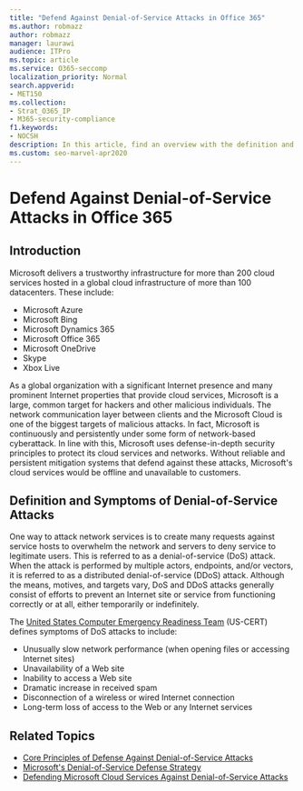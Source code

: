 ```yaml
---
title: "Defend Against Denial-of-Service Attacks in Office 365"
ms.author: robmazz
author: robmazz
manager: laurawi
audience: ITPro
ms.topic: article
ms.service: O365-seccomp
localization_priority: Normal
search.appverid:
- MET150
ms.collection:
- Strat_O365_IP
- M365-security-compliance
f1.keywords:
- NOCSH
description: In this article, find an overview with the definition and symptoms of Denial-of-Service (DoS) attacks.
ms.custom: seo-marvel-apr2020
---
```


# Defend Against Denial-of-Service Attacks in Office 365

## Introduction

Microsoft delivers a trustworthy infrastructure for more than 200 cloud services hosted in a global cloud infrastructure of more than 100 datacenters. These include:

- Microsoft Azure
- Microsoft Bing
- Microsoft Dynamics 365
- Microsoft Office 365
- Microsoft OneDrive
- Skype
- Xbox Live

As a global organization with a significant Internet presence and many prominent Internet properties that provide cloud services, Microsoft is a large, common target for hackers and other malicious individuals. The network communication layer between clients and the Microsoft Cloud is one of the biggest targets of malicious attacks. In fact, Microsoft is continuously and persistently under some form of network-based cyberattack. In line with this, Microsoft uses defense-in-depth security principles to protect its cloud services and networks. Without reliable and persistent mitigation systems that defend against these attacks, Microsoft's cloud services would be offline and unavailable to customers.

## Definition and Symptoms of Denial-of-Service Attacks

One way to attack network services is to create many requests against service hosts to overwhelm the network and servers to deny service to legitimate users. This is referred to as a denial-of-service (DoS) attack. When the attack is performed by multiple actors, endpoints, and/or vectors, it is referred to as a distributed denial-of-service (DDoS) attack. Although the means, motives, and targets vary, DoS and DDoS attacks generally consist of efforts to prevent an Internet site or service from functioning correctly or at all, either temporarily or indefinitely.

The [United States Computer Emergency Readiness Team](https://www.us-cert.gov/) (US-CERT) defines symptoms of DoS attacks to include:

- Unusually slow network performance (when opening files or accessing Internet sites)
- Unavailability of a Web site
- Inability to access a Web site
- Dramatic increase in received spam
- Disconnection of a wireless or wired Internet connection
- Long-term loss of access to the Web or any Internet services

## Related Topics

- [Core Principles of Defense Against Denial-of-Service Attacks](office-365-core-principles-of-defense-against-dos-attacks.md)
- [Microsoft's Denial-of-Service Defense Strategy](office-365-microsoft-dos-defense-strategy.md)
- [Defending Microsoft Cloud Services Against Denial-of-Service Attacks](office-365-defending-cloud-services-against-dos-attacks.md)
